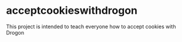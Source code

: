 # acceptcookieswithdrogon
This project is intended to teach everyone how to accept cookies with Drogon
